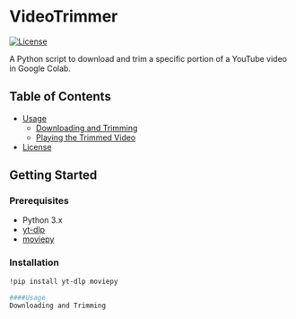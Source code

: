 # VideoTrimmer

[![License](https://img.shields.io/badge/license-MIT-blue.svg)](LICENSE)

A Python script to download and trim a specific portion of a YouTube video in Google Colab.

## Table of Contents
- [Usage](#usage)
  - [Downloading and Trimming](#downloading-and-trimming)
  - [Playing the Trimmed Video](#playing-the-trimmed-video)
- [License](#license)

## Getting Started

### Prerequisites
- Python 3.x
- [yt-dlp](https://github.com/yt-dlp/yt-dlp)
- [moviepy](https://zulko.github.io/moviepy/)

### Installation
```bash
!pip install yt-dlp moviepy

####Usage
Downloading and Trimming


